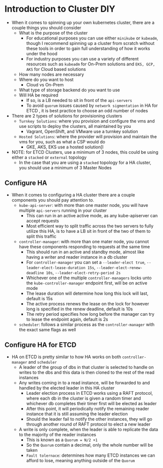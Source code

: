 <h1>Introduction to Cluster DIY</h1>
 
* When it comes to spinning up your own kubernetes cluster, there are a couple things you should consider
  - What is the purpose of the cluster
    * For educational purposes you can use either `minikube` or `kubeadm`, though I recommend spinning up a cluster from scratch without these tools in order to gain full understanding of how it works under the hood
    * For industry purposes you can use a variety of different resources such as `kubeadm` for On-Prem solutions and `EKS, GCP, AKS` for Cloud based solutions
  - How many nodes are necessary
  - Where do you want to host
    * Cloud vs On-Prem
  - What type of storage backend do you want to use
  - Will HA be required
    * If so, is a LB needed to sit in front of the `api-servers`
    * To avoid `quorum` issues caused by `network sigmentation` in HA for ETCD , it is best practice to choose an odd number of nodes
* There are 2 types of solutions for provisioning clusters
  - `Turnkey Solutions`: where you provision and configure the vms and use scripts to deploy the clusters, all maintained by you
    * Vagrant, OpenShift, and VMware use a turnkey solution
  - `Hosted Solutions`: where the provider will provision and maintain the vms for you, such as what a CSP would do
    * GKE, AKS, EKS use a hosted solution[I
* NOTE: for ETCD Clusters, use a minimum of 3 nodes, this could be using either a `stacked` or `external` topology
  - In the case that you are using a `stacked` topology for a HA cluster, you should use a minimum of 3 Master Nodes

<h2>Configure HA</h2>
 
* When it comes to configuring a HA cluster there are a couple components you should pay attention to.
  - `kube-api-server`: with more than one master node, you will have multiple `api-servers` running in your cluster
    * This can run in an active active mode, as any kube-apiserver can accept requests 
    * Most efficient way to split traffic across the two servers to fully utilize this HA, is to have a LB sit in front of the two of them to split this traffic
  - `controller-manager`: with more than one mater node, you cannot have these components responding to requests at the same time
    * This should run in an active and standby mode, almost like having a writer and reader instance in a db cluster
    * For `controller-manager` you can set a `--leader-elect true`, `--leader-elect-lease-duration 15s`, `--leader-elect-renew-deadline 10s`, `--leader-elect-retry-period 2s`
    * Whichever one of the multiple `controller-managers` locks unto the `kube-controller-manager` endpoint first, will be on active mode
    * The lease duration will determine how long this lock will last, default is 15s
    * The active process renews the lease on the lock for however long is specified in the renew deadline, default is 10s
    * The retry period specifies how long before the manager can try to lease the endpoint again, default is 2s
  - `scheduler`: follows a similar process as the `controller-manager` with the exact same flags as well

<h2>Configure HA for ETCD</h2>
 
* HA on ETCD is pretty similar to how HA works on both `controller-manager` and `scheduler`
  - A leader of the group of dbs in that cluster is selected to handle on writes to the dbs and this data is then cloned to the rest of the read instances
  - Any writes coming in to a read instance, will be forwarded to and handled by the elected leader in this HA cluster
    * Leader election process in ETCD works using a RAFT protocol, where each db in the cluster is given a random timer and whichever db completes their timer first will be elected as leader
    * After this point, it will periodically notify the remaining reader instance that it is still assuming the leader election
    * Should the leader fail to notify the other instances, they will go through another round of RAFT protocol to elect a new leader  
  - A write is only complete, when the leader is able to replicate the data to the majority of the reader instances
    * This is known as a `Quorum = N/2 +1`
    * So the `Quorum` contain a decimal, only the whole number will be taken
    * `Fault tolernace`: determines how many ETCD instances we can afford to lose, meaning anything outside of the `Quorum`

